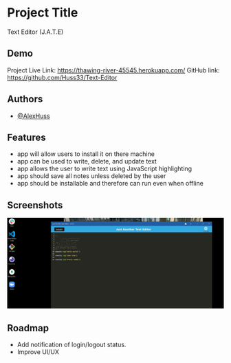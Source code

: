 
# Project Title

Text Editor (J.A.T.E)


## Demo

Project Live Link: https://thawing-river-45545.herokuapp.com/
GitHub link: https://github.com/Huss33/Text-Editor

## Authors

- [@AlexHuss](https://github.com/Huss33)

## Features

- app will allow users to install it on there machine
- app can be used to write, delete, and update text
- app allows the user to write text using JavaScript highlighting
- app should save all notes unless deleted by the user
- app should be installable and therefore can run even when offline

## Screenshots

![App Screenshot](https://github.com/Huss33/Text-Editor/blob/main/Assets/text%20editor%20snip.JPG)


## Roadmap

- Add notification of login/logout status.
- Improve UI/UX


